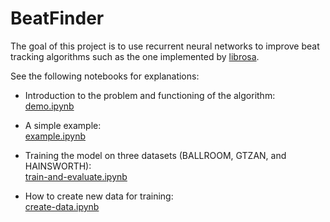 # BeatFinder
The goal of this project is to use recurrent neural networks to improve beat tracking algorithms such as the one implemented by [librosa](https://github.com/librosa/librosa).

See the following notebooks for explanations:

* Introduction to the problem and functioning of the algorithm:   
[demo.ipynb](https://nbviewer.jupyter.org/github/maxencemayrand/beat-tracking/blob/master/demo.ipynb)

* A simple example:<br>
[example.ipynb](https://nbviewer.jupyter.org/github/maxencemayrand/beat-tracking/blob/master/example.ipynb)

* Training the model on three datasets (BALLROOM, GTZAN, and HAINSWORTH):<br>
[train-and-evaluate.ipynb](https://nbviewer.jupyter.org/github/maxencemayrand/beat-tracking/blob/master/train-and-evaluate.ipynb)

* How to create new data for training:<br>
[create-data.ipynb](https://nbviewer.jupyter.org/github/maxencemayrand/beat-tracking/blob/master/create-data.ipynb)
